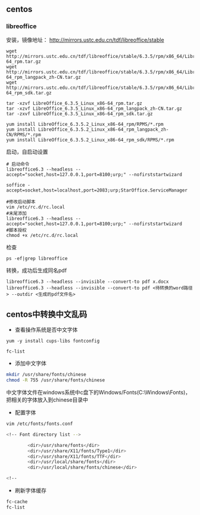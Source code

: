 # 
## centos
### libreoffice
安装，镜像地址： http://mirrors.ustc.edu.cn/tdf/libreoffice/stable
```
wget http://mirrors.ustc.edu.cn/tdf/libreoffice/stable/6.3.5/rpm/x86_64/LibreOffice_6.3.5_Linux_x86-64_rpm.tar.gz
wget http://mirrors.ustc.edu.cn/tdf/libreoffice/stable/6.3.5/rpm/x86_64/LibreOffice_6.3.5_Linux_x86-64_rpm_langpack_zh-CN.tar.gz
wget http://mirrors.ustc.edu.cn/tdf/libreoffice/stable/6.3.5/rpm/x86_64/LibreOffice_6.3.5_Linux_x86-64_rpm_sdk.tar.gz

tar -xzvf LibreOffice_6.3.5_Linux_x86-64_rpm.tar.gz
tar -xzvf LibreOffice_6.3.5_Linux_x86-64_rpm_langpack_zh-CN.tar.gz
tar -zxvf LibreOffice_6.3.5_Linux_x86-64_rpm_sdk.tar.gz

yum install LibreOffice_6.3.5.2_Linux_x86-64_rpm/RPMS/*.rpm
yum install LibreOffice_6.3.5.2_Linux_x86-64_rpm_langpack_zh-CN/RPMS/*.rpm        
yum install LibreOffice_6.3.5.2_Linux_x86-64_rpm_sdk/RPMS/*.rpm

```

启动，自启动设置
```
# 启动命令
libreoffice6.3 --headless --accept="socket,host=127.0.0.1,port=8100;urp;" --nofirststartwizard

soffice -accept=socket,host=localhost,port=2083;urp;StarOffice.ServiceManager

#修改启动脚本
vim /etc/rc.d/rc.local
#末尾添加
libreoffice6.3 --headless --accept="socket,host=127.0.0.1,port=8100;urp;" --nofirststartwizard
#脚本授权
chmod +x /etc/rc.d/rc.local
```

检查
```
ps -ef|grep libreoffice
```

转换，成功后生成同名pdf
```
libreoffice6.3 --headless --invisible --convert-to pdf x.docx
libreoffice6.3 --headless --invisible --convert-to pdf <待转换的word路径> --outdir <生成的pdf文件名>
```


## centos中转换中文乱码
- 查看操作系统是否中文字体
```
yum -y install cups-libs fontconfig

fc-list
```

- 添加中文字体
```bash
mkdir /usr/share/fonts/chinese
chmod -R 755 /usr/share/fonts/chinese
```

中文字体文件在windows系统中c盘下的Windows/Fonts(C:\Windows\Fonts)，把相关的字体放入到chinese目录中

- 配置字体
```bash
vim /etc/fonts/fonts.conf

<!-- Font directory list -->

        <dir>/usr/share/fonts</dir>
        <dir>/usr/share/X11/fonts/Type1</dir>
        <dir>/usr/share/X11/fonts/TTF</dir>
        <dir>/usr/local/share/fonts</dir>
        <dir>/usr/local/share/fonts/chinese</dir>

<!--
```

- 刷新字体缓存
```bash
fc-cache
fc-list
```







 

